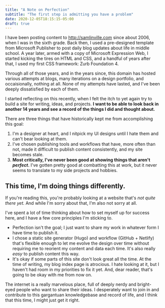 ```yaml
---
title: "A Note on Perfection"
subtitle: "The first step is admitting you have a problem"
date: 2020-12-05T18:15:15-05:00
draft: true
---
```


I have been posting content to http://samlinville.com since about 2006, when I was in the sixth grade. Back then, I used a pre-designed template from Microsoft Publisher to post daily blog updates about life in middle school. A year later, armed with a copy of Microsoft Expression Web, I started kicking the tires on HTML and CSS, and a handful of years after that, I used my first CSS framework: Zurb Foundation 4.

Through all of those years, and in the years since, this domain has hosted various attempts at blogs, many iterations on a design portfolio, and occaisionally, nothing at all. None of my attempts have lasted, and I've been deeply dissatisfied by each of them.

I started reflecting on this recently, when I felt the itch to yet again try to build a site for writing, ideas, and projects. **I want to be able to look back in another 14 years and see a record of the things I did and thought about.**

There are three things that have historically kept me from accomplishing this goal:

1. I'm a designer at heart, and I nitpick my UI designs until I hate them and can't bear looking at them.
2. I've chosen publishing tools and workflows that have, more often than not, made it difficult to publish content consistently, and my site becomes stale.
3. **Most critically, I've never been good at showing things that aren't _perfect_.** I've gotten pretty good at combatting this at work, but it never seems to translate to my side projects and hobbies.

## This time, I'm doing things differently.
If you're reading this, you're probably looking at a website that's _not quite there yet._ And while I'm sorry about that, I'm also not sorry at all.

I've spent a lot of time thinking about how to set myself up for success here, and I have a few core principles I'm sticking to.

- Perfection isn't the goal; I just want to share my work in whatever form I have time to publish it.
- I chose a static site generator (Hugo) and workflow (GitHub + Netlify) that's flexible enough to let me evolve the design over time without requiring me to reorient my content and data each time. It's also really _easy_ to publish content this way.
- It's okay if some parts of this site don't look great all the time. At the time of writing, my blog index page is atrocious. I hate looking at it, but I haven't had room in my priorities to fix it yet. And, dear reader, that's going to be okay with me from now on.

The internet is a really marvelous place, full of deeply nerdy and bright-eyed people who want to share their ideas. I desperately want to join in and contribute to this gargantuan knowledgebase and record of life, and I think that this time, I might just get it right.